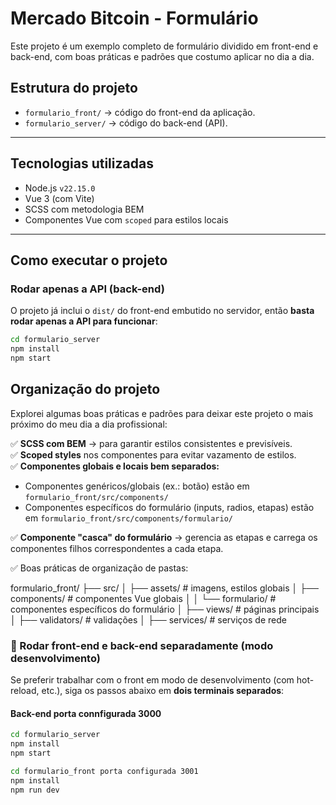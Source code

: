 # Mercado Bitcoin - Formulário

Este projeto é um exemplo completo de formulário dividido em front-end e back-end, com boas práticas e padrões que costumo aplicar no dia a dia.

## Estrutura do projeto

- `formulario_front/` → código do front-end da aplicação.
- `formulario_server/` → código do back-end (API).

---

## Tecnologias utilizadas

- Node.js `v22.15.0`
- Vue 3 (com Vite)
- SCSS com metodologia BEM
- Componentes Vue com `scoped` para estilos locais

---

## Como executar o projeto

### Rodar apenas a API (back-end)

O projeto já inclui o `dist/` do front-end embutido no servidor, então **basta rodar apenas a API para funcionar**:

```bash
cd formulario_server
npm install
npm start


```

## Organização do projeto

Explorei algumas boas práticas e padrões para deixar este projeto o mais próximo do meu dia a dia profissional:

✅ **SCSS com BEM** → para garantir estilos consistentes e previsíveis.  
✅ **Scoped styles** nos componentes para evitar vazamento de estilos.  
✅ **Componentes globais e locais bem separados:**

- Componentes genéricos/globais (ex.: botão) estão em `formulario_front/src/components/`
- Componentes específicos do formulário (inputs, radios, etapas) estão em `formulario_front/src/components/formulario/`

✅ **Componente "casca" do formulário** → gerencia as etapas e carrega os componentes filhos correspondentes a cada etapa.

✅ Boas práticas de organização de pastas:

formulario_front/
├── src/
│ ├── assets/ # imagens, estilos globais
│ ├── components/ # componentes Vue globais
│ │ └── formulario/ # componentes específicos do formulário
│ ├── views/ # páginas principais
│ ├── validators/ # validações
│ ├── services/ # serviços de rede

### 🔗 Rodar front-end e back-end separadamente (modo desenvolvimento)

Se preferir trabalhar com o front em modo de desenvolvimento (com hot-reload, etc.), siga os passos abaixo em **dois terminais separados**:

#### Back-end porta connfigurada 3000

```bash
cd formulario_server
npm install
npm start

cd formulario_front porta configurada 3001
npm install
npm run dev
```
